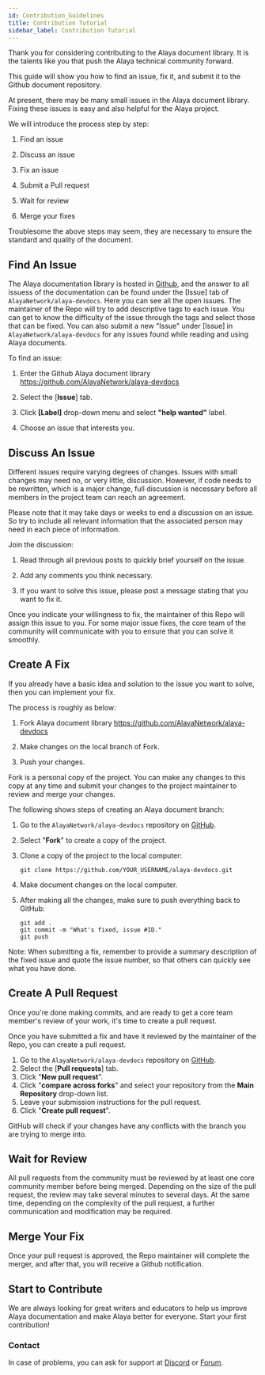 ```yaml
---
id: Contribution_Guidelines
title: Contribution Tutorial
sidebar_label: Contribution Tutorial
---
```



Thank you for considering contributing to the Alaya document library. It is the talents like you that push the Alaya technical community forward.

This guide will show you how to find an issue, fix it, and submit it to the Github document repository.

At present, there may be many small issues in the Alaya document library. Fixing these issues is easy and also helpful for the Alaya project.

We will introduce the process step by step:

1. Find an issue

2. Discuss an issue

3. Fix an issue

4. Submit a Pull request

5. Wait for review

6. Merge your fixes

Troublesome the above steps may seem, they are necessary to ensure the standard and quality of the document. 



## Find An Issue

The Alaya documentation library is hosted in [Github](https://github.com/AlayaNetwork/alaya-devdocs), and the answer to all issuess of the documentation can be found under the [Issue] tab of `AlayaNetwork/alaya-devdocs`. Here you can see all the open issues. The maintainer of the Repo will try to add descriptive tags to each issue. You can get to know the difficulty of the issue through the tags and select those that can be fixed. You can also submit a new "Issue" under [Issue] in `AlayaNetwork/alaya-devdocs` for any issues found while reading and using Alaya documents.

To find an issue:

1. Enter the Github Alaya document library https://github.com/AlayaNetwork/alaya-devdocs

2. Select the [**Issue**] tab.

3. Click **[Label]** drop-down menu and select **"help wanted"** label.

4. Choose an issue that interests you.



## Discuss An Issue

Different issues require varying degrees of changes. Issues with small changes may need no, or very little, discussion. However, if code needs to be rewritten, which is a major change, full discussion is necessary before all members in the project team can reach an agreement. 

Please note that it may take days or weeks to end a discussion on an issue. So try to include all relevant information that the associated person may need in each piece of information.

Join the discussion:

1. Read through all previous posts to quickly brief yourself on the issue.

2. Add any comments you think necessary.

3. If you want to solve this issue, please post a message stating that you want to fix it.

Once you indicate your willingness to fix, the maintainer of this Repo will assign this issue to you. For some major issue fixes, the core team of the community will communicate with you to ensure that you can solve it smoothly.



## Create A Fix

If you already have a basic idea and solution to the issue you want to solve, then you can implement your fix.

The process is roughly as below:

1. Fork Alaya document library https://github.com/AlayaNetwork/alaya-devdocs

2. Make changes on the local branch of Fork.

3. Push your changes.

Fork is a personal copy of the project. You can make any changes to this copy at any time and submit your changes to the project maintainer to review and merge your changes.

The following shows steps of creating an Alaya document branch:

1. Go to the `AlayaNetwork/alaya-devdocs` repository on [GitHub](https://github.com/AlayaNetwork/alaya-devdocs).

2. Select "**Fork**" to create a copy of the project.

3. Clone a copy of the project to the local computer:

   ```shell
   git clone https://github.com/YOUR_USERNAME/alaya-devdocs.git    
   ```

4. Make document changes on the local computer.

5. After making all the changes, make sure to push everything back to GitHub:

   ```shell
   git add .
   git commit -m "What's fixed, issue #ID."
   git push
   ```

Note: When submitting a fix, remember to provide a summary description of the fixed issue and quote the issue number, so that others can quickly see what you have done.



## Create A Pull Request

Once you're done making commits, and are ready to get a core team member's review of your work, it's time to create a pull request.

Once you have submitted a fix and have it reviewed by the maintainer of the Repo, you can create a pull request.

1. Go to the `AlayaNetwork/alaya-devdocs` repository on [GitHub](https://github.com/AlayaNetwork/alaya-devdocs).
2. Select the [**Pull requests**] tab.
3. Click "**New pull request**".
4. Click "**compare across forks**" and select your repository from the **Main Repository** drop-down list.
5. Leave your submission instructions for the pull request.
6. Click "**Create pull request**".



GitHub will check if your changes have any conflicts with the branch you are trying to merge into.



## Wait for Review

All pull requests from the community must be reviewed by at least one core community member before being merged. Depending on the size of the pull request, the review may take several minutes to several days. At the same time, depending on the complexity of the pull request, a further communication and modification may be required.



## Merge Your Fix

Once your pull request is approved, the Repo maintainer will complete the merger, and after that, you will receive a Github notification.



## Start to Contribute

We are always looking for great writers and educators to help us improve Alaya documentation and make Alaya better for everyone. Start your first contribution!



### Contact

In case of problems, you can ask for support at [Discord](https://discord.gg/jAjFzJ3Cff) or [Forum](https://forum.latticex.foundation/).
